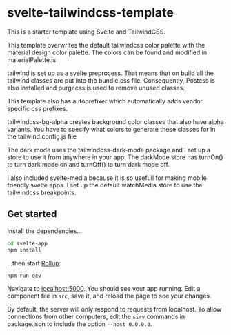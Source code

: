 # svelte-tailwindcss-template

This is a starter template using Svelte and TailwindCSS.

This template overwrites the default tailwindcss color palette with the material design color palette. The colors can be found and modified in materialPalette.js

tailwind is set up as a svelte preprocess. That means that on build all the tailwind classes are put into the bundle.css file. Consequently, Postcss is also installed and purgecss is used to remove unused classes.

This template also has autoprefixer which automatically adds vendor specific css prefixes.

tailwindcss-bg-alpha creates background color classes that also have alpha variants. You have to specify what colors to generate these classes for in the tailwind.config.js file

The dark mode uses the tailwindcss-dark-mode package and I set up a store to use it from anywhere in your app. The darkMode store has turnOn() to turn dark mode on and turnOff() to turn dark mode off.

I also included svelte-media because it is so usefull for making mobile friendly svelte apps. I set up the default watchMedia store to use the tailwindcss breakpoints.

## Get started

Install the dependencies...

```bash
cd svelte-app
npm install
```

...then start [Rollup](https://rollupjs.org):

```bash
npm run dev
```

Navigate to [localhost:5000](http://localhost:5000). You should see your app running. Edit a component file in `src`, save it, and reload the page to see your changes.

By default, the server will only respond to requests from localhost. To allow connections from other computers, edit the `sirv` commands in package.json to include the option `--host 0.0.0.0`.
